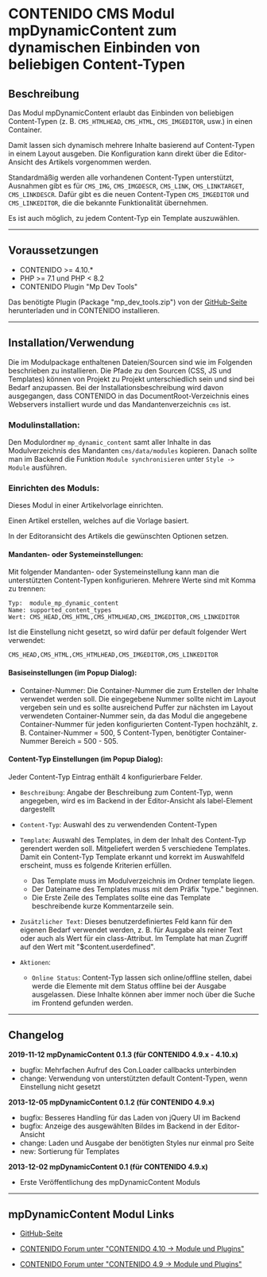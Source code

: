 # CONTENIDO CMS Modul mpDynamicContent zum dynamischen Einbinden von beliebigen Content-Typen

## Beschreibung

Das Modul mpDynamicContent erlaubt das Einbinden von beliebigen Content-Typen
(z. B. `CMS_HTMLHEAD`, `CMS_HTML`, `CMS_IMGEDITOR`, usw.) in einen Container.

Damit lassen sich dynamisch mehrere Inhalte basierend auf Content-Typen in einem
Layout ausgeben. Die Konfiguration kann direkt über die Editor-Ansicht des
Artikels vorgenommen werden.

Standardmäßig werden alle vorhandenen Content-Typen unterstützt, Ausnahmen gibt
es für `CMS_IMG`, `CMS_IMGDESCR`, `CMS_LINK`, `CMS_LINKTARGET`, `CMS_LINKDESCR`. Dafür
gibt es die neuen Content-Typen `CMS_IMGEDITOR` und `CMS_LINKEDITOR`, die die
bekannte Funktionalität übernehmen.

Es ist auch möglich, zu jedem Content-Typ ein Template auszuwählen.

----

## Voraussetzungen

- CONTENIDO >= 4.10.*
- PHP >= 7.1 und PHP < 8.2
- CONTENIDO Plugin "Mp Dev Tools"

Das benötigte Plugin (Package "mp_dev_tools.zip") von der [GitHub-Seite](https://github.com/muratpurc/CONTENIDO-plugin-mp_dev_tools/releases)
herunterladen und in CONTENIDO installieren.

----

## Installation/Verwendung

Die im Modulpackage enthaltenen Dateien/Sourcen sind wie im Folgenden beschrieben
zu installieren.
Die Pfade zu den Sourcen (CSS, JS und Templates) können von Projekt zu Projekt
unterschiedlich sein und sind bei Bedarf anzupassen.
Bei der Installationsbeschreibung wird davon ausgegangen, dass CONTENIDO in das
DocumentRoot-Verzeichnis eines Webservers installiert wurde und das
Mandantenverzeichnis `cms` ist.

### Modulinstallation:

Den Modulordner `mp_dynamic_content` samt aller Inhalte in das Modulverzeichnis
des Mandanten `cms/data/modules` kopieren.
Danach sollte man im Backend die Funktion `Module synchronisieren` unter
`Style -> Module` ausführen.


### Einrichten des Moduls:

Dieses Modul in einer Artikelvorlage einrichten.

Einen Artikel erstellen, welches auf die Vorlage basiert.

In der Editoransicht des Artikels die gewünschten Optionen setzen.


#### Mandanten- oder Systemeinstellungen:

Mit folgender Mandanten- oder Systemeinstellung kann man die unterstützten
Content-Typen konfigurieren. Mehrere Werte sind mit Komma zu trennen:
```
Typ:  module_mp_dynamic_content
Name: supported_content_types
Wert: CMS_HEAD,CMS_HTML,CMS_HTMLHEAD,CMS_IMGEDITOR,CMS_LINKEDITOR
```

Ist die Einstellung nicht gesetzt, so wird dafür per default folgender Wert verwendet:
```
CMS_HEAD,CMS_HTML,CMS_HTMLHEAD,CMS_IMGEDITOR,CMS_LINKEDITOR
```

#### Basiseinstellungen (im Popup Dialog):

- Container-Nummer: Die Container-Nummer die zum Erstellen der Inhalte verwendet
  werden soll. Die eingegebene Nummer sollte nicht im Layout vergeben sein und
  es sollte ausreichend Puffer zur nächsten im Layout verwendeten Container-Nummer
  sein, da das Modul die angegebene Container-Nummer für jeden konfigurierten
  Content-Typen hochzählt, z. B. Container-Nummer = 500, 5 Content-Typen,
  benötigter Container-Nummer Bereich = 500 - 505.

#### Content-Typ Einstellungen (im Popup Dialog):

Jeder Content-Typ Eintrag enthält 4 konfigurierbare Felder.

- `Beschreibung`: Angabe der Beschreibung zum Content-Typ, wenn angegeben, wird
  es im Backend in der Editor-Ansicht als label-Element dargestellt

- `Content-Typ`: Auswahl des zu verwendenden Content-Typen

- `Template`: Auswahl des Templates, in dem der Inhalt des Content-Typ gerendert
  werden soll. Mitgeliefert werden 5 verschiedene Templates.
  Damit ein Content-Typ Template erkannt und korrekt im  Auswahlfeld erscheint,
  muss es folgende Kriterien erfüllen.
  - Das Template muss im Modulverzeichnis im Ordner template liegen.
  - Der Dateiname des Templates muss mit dem Präfix "type." beginnen.
  - Die Erste Zeile des Templates sollte eine das Template beschreibende kurze
    Kommentarzeile sein.

- `Zusätzlicher Text`: Dieses benutzerdefiniertes Feld kann für den eigenen Bedarf
  verwendet werden, z. B. für Ausgabe als reiner Text oder auch als Wert für ein
  class-Attribut. Im Template hat man Zugriff auf den Wert mit "$content.userdefined".

- `Aktionen`:
  - `Online Status`: Content-Typ lassen sich online/offline stellen, dabei werde die Elemente
    mit dem Status offline bei der Ausgabe ausgelassen. Diese Inhalte können aber
    immer noch über die Suche im Frontend gefunden werden.

----

## Changelog

**2019-11-12 mpDynamicContent 0.1.3 (für CONTENIDO 4.9.x - 4.10.x)**
- bugfix: Mehrfachen Aufruf des Con.Loader callbacks unterbinden
- change: Verwendung von unterstützten default Content-Typen, wenn Einstellung nicht gesetzt

**2013-12-05 mpDynamicContent 0.1.2 (für CONTENIDO 4.9.x)**
- bugfix: Besseres Handling für das Laden von jQuery UI im Backend
- bugfix: Anzeige des ausgewählten Bildes im Backend in der Editor-Ansicht
- change: Laden und Ausgabe der benötigten Styles nur einmal pro Seite
- new:    Sortierung für Templates

**2013-12-02 mpDynamicContent 0.1 (für CONTENIDO 4.9.x)**
- Erste Veröffentlichung des mpDynamicContent Moduls

----

## mpDynamicContent Modul Links

- [GitHub-Seite](https://github.com/muratpurc/mpDynamicContent)

- [CONTENIDO Forum unter "CONTENIDO 4.10 -> Module und Plugins"](https://forum.contenido.org/viewtopic.php?t=43770)

- [CONTENIDO Forum unter "CONTENIDO 4.9 -> Module und Plugins"](http://forum.contenido.org/viewtopic.php?t=34753)
